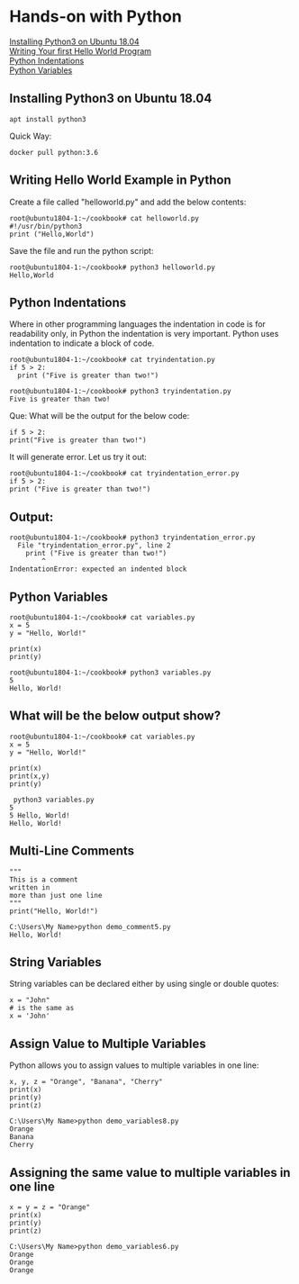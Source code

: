 # Hands-on with Python

[Installing Python3 on Ubuntu 18.04]()<br>
[Writing Your first Hello World Program]()<br>
[Python Indentations]()<br>
[Python Variables]()<br>





## Installing Python3 on Ubuntu 18.04

```
apt install python3
```

Quick Way:

```
docker pull python:3.6
```


## Writing Hello World Example in Python

Create a file called "helloworld.py" and add the below contents:

```
root@ubuntu1804-1:~/cookbook# cat helloworld.py
#!/usr/bin/python3
print ("Hello,World")
```

Save the file and run the python script:

```
root@ubuntu1804-1:~/cookbook# python3 helloworld.py
Hello,World
```

## Python Indentations

Where in other programming languages the indentation in code is for readability only, in Python the indentation is very important.
Python uses indentation to indicate a block of code.

```
root@ubuntu1804-1:~/cookbook# cat tryindentation.py
if 5 > 2:
  print ("Five is greater than two!")
```

```
root@ubuntu1804-1:~/cookbook# python3 tryindentation.py
Five is greater than two!
```

Que: What will be the output for the below code:

```
if 5 > 2:
print("Five is greater than two!")
```

It will generate error. Let us try it out:

```
root@ubuntu1804-1:~/cookbook# cat tryindentation_error.py
if 5 > 2:
print ("Five is greater than two!")
```

## Output:

```
root@ubuntu1804-1:~/cookbook# python3 tryindentation_error.py
  File "tryindentation_error.py", line 2
    print ("Five is greater than two!")
        ^
IndentationError: expected an indented block
```


## Python Variables

```
root@ubuntu1804-1:~/cookbook# cat variables.py
x = 5
y = "Hello, World!"

print(x)
print(y)
```

```
root@ubuntu1804-1:~/cookbook# python3 variables.py
5
Hello, World!
```

## What will be the below output show?

```
root@ubuntu1804-1:~/cookbook# cat variables.py
x = 5
y = "Hello, World!"

print(x)
print(x,y)
print(y)
```

```
 python3 variables.py
5
5 Hello, World!
Hello, World!
```

## Multi-Line Comments

```
"""
This is a comment
written in 
more than just one line
"""
print("Hello, World!")
```

```
C:\Users\My Name>python demo_comment5.py
Hello, World!
```

## String Variables

String variables can be declared either by using single or double quotes:

```
x = "John"
# is the same as
x = 'John'
```

## Assign Value to Multiple Variables

Python allows you to assign values to multiple variables in one line:

```
x, y, z = "Orange", "Banana", "Cherry"
print(x)
print(y)
print(z)
```

```
C:\Users\My Name>python demo_variables8.py
Orange
Banana
Cherry
```

##  Assigning the same value to multiple variables in one line

```
x = y = z = "Orange"
print(x)
print(y)
print(z)
```

```
C:\Users\My Name>python demo_variables6.py
Orange
Orange
Orange
```

## 

## 

## 



